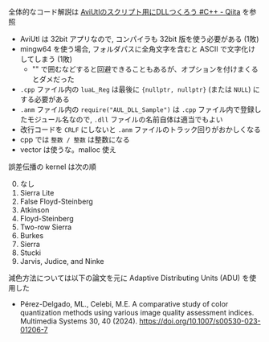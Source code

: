 全体的なコード解説は [AviUtlのスクリプト用にDLLつくろう #C++ - Qiita](https://qiita.com/SEED264/items/b57927e1dadb044cf614#%E3%82%B9%E3%82%AF%E3%83%AA%E3%83%97%E3%83%88%E5%81%B4%E3%81%AE%E5%87%A6%E7%90%86) を参照

- AviUtl は 32bit アプリなので, コンパイラも 32bit 版を使う必要がある (1敗)
- mingw64 を使う場合, フォルダパスに全角文字を含むと ASCII で文字化けしてしまう (1敗)
    - "" で囲むなどすると回避できることもあるが、オプションを付けまくるとダメだった
- `.cpp` ファイル内の `luaL_Reg` は最後に `{nullptr, nullptr}` (または `NULL`) にする必要がある
- `.anm` ファイル内の `require("AUL_DLL_Sample")` は `.cpp` ファイル内で登録したモジュール名なので, `.dll` ファイルの名前自体は適当でもよい
- 改行コードを `CRLF` にしないと `.anm` ファイルのトラック回りがおかしくなる
- cpp では `整数 / 整数` は整数になる
- vector は使うな。malloc 使え

誤差伝播の kernel は次の順

0. なし
1. Sierra Lite
2. False Floyd-Steinberg
3. Atkinson
4. Floyd-Steinberg
5. Two-row Sierra
6. Burkes
7. Sierra
8. Stucki
9. Jarvis, Judice, and Ninke

減色方法については以下の論文を元に Adaptive Distributing Units (ADU) を使用した
- Pérez-Delgado, ML., Celebi, M.E. A comparative study of color quantization methods using various image quality assessment indices. Multimedia Systems 30, 40 (2024). https://doi.org/10.1007/s00530-023-01206-7
